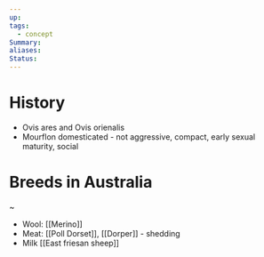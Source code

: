 ```yaml
---
up: 
tags:
  - concept
Summary: 
aliases: 
Status:
---
```

# History
- Ovis ares and Ovis orienalis
- Mourflon domesticated - not aggressive, compact, early sexual maturity, social

# Breeds in Australia
~
- Wool: [[Merino]]
- Meat: [[Poll Dorset]], [[Dorper]] - shedding
- Milk [[East friesan sheep]]